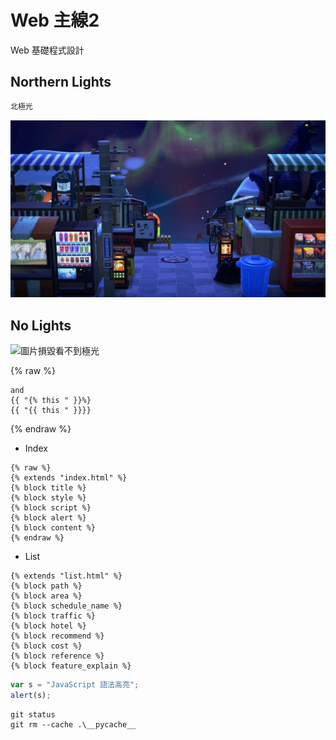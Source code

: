 # Web 主線2
Web 基礎程式設計
## Northern Lights
```bash
北極光
```
![北極光](./image/acnh_northernlight.jpg)
## No Lights
![圖片損毀看不到極光]()

{% raw %}
```
and 
{{ "{% this " }}%}
{{ "{{ this " }}}}
```
{% endraw %}
   
- Index
```jinja
{% raw %}
{% extends "index.html" %}
{% block title %}
{% block style %}
{% block script %}
{% block alert %}
{% block content %}
{% endraw %}
```
- List
```jinja
{% extends "list.html" %}
{% block path %}
{% block area %}
{% block schedule_name %}
{% block traffic %}
{% block hotel %}
{% block recommend %}
{% block cost %}
{% block reference %}
{% block feature_explain %}
```
    
```javascript
var s = "JavaScript 語法高亮";
alert(s);
```

```git
git status
git rm --cache .\__pycache__
```
